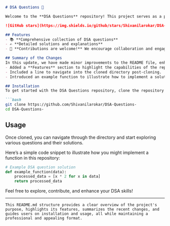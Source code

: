 ```markdown
# DSA Questions 🚀

Welcome to the **DSA Questions** repository! This project serves as a platform for developers and learners to practice and enhance their skills in Data Structures and Algorithms (DSA). This repository is designed to help you improve your understanding of various data structures and algorithms through a collection of questions and solutions.

![GitHub stars](https://img.shields.io/github/stars/Shivanilarokar/DSA-Questions-?style=social) ![Forks](https://img.shields.io/github/forks/Shivanilarokar/DSA-Questions-?style=social)

## Features
- 📚 **Comprehensive collection of DSA questions**
- ✍️ **Detailed solutions and explanations**
- 🤝 **Contributions are welcome!** We encourage collaboration and engagement from the community.

## Summary of the Changes
In this update, we have made minor improvements to the README file, enhancing the clarity and professionalism of the content. The changes include:
- Added a **Features** section to highlight the capabilities of the repository.
- Included a line to navigate into the cloned directory post-cloning.
- Introduced an example function to illustrate how to implement a solution in this repository.

## Installation
To get started with the DSA Questions repository, clone the repository to your local machine:

```bash
git clone https://github.com/Shivanilarokar/DSA-Questions-
cd DSA-Questions-
```

## Usage
Once cloned, you can navigate through the directory and start exploring various questions and their solutions. 

Here’s a simple code snippet to illustrate how you might implement a function in this repository:

```python
# Example DSA question solution
def example_function(data):
    processed_data = [x * 2 for x in data]
    return processed_data
```

Feel free to explore, contribute, and enhance your DSA skills!

---
```
This README.md structure provides a clear overview of the project's purpose, highlights its features, summarizes the recent changes, and guides users on installation and usage, all while maintaining a professional and appealing format.